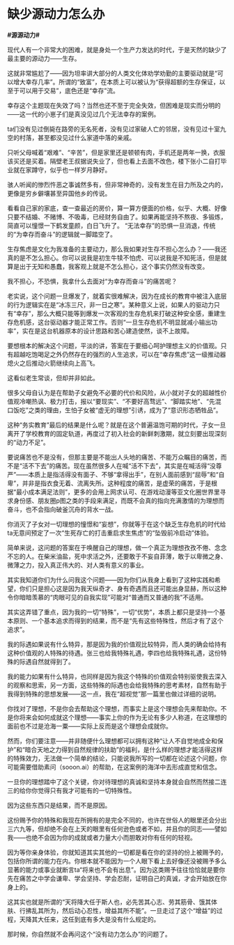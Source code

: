 # 缺少源动力怎么办
**#源源动力#**

现代人有一个非常大的困难，就是身处一个生产力发达的时代，于是天然的缺少了最主要的源动力——生存。

这就非常尴尬了——因为坦率讲大部分的人类文化体劝学劝勤的主要驱动就是“可以增大幸存几率”。所谓的“致富”，在本质上可以被认为“获得超额的生存保证，以至于可以用于交易”，底色还是“幸存”流。

幸存这个主题现在失效了吗？当然也还不至于完全失效，但困难是现实而分明的——这一代的小崽子们是真没见过几个无法幸存的案例。

ta们没有见过倒毙在路旁的无名死者，没有见过家破人亡的邻居，没有见过十室九空的村落，甚至都没见过什么家道中落的亲戚。

只听父母喊着“艰难”、“辛苦”，但是家里还是顿顿有肉，手机还是两年一换，衣服该买还是买着。隔壁老王叔据说失业了，但也看上去面不改色，楼下张小二自打毕业就在家蹲守，似乎也一样岁月静好。

骇人听闻的惨烈忤恶之事诚然多有，但非常神奇的，没有发生在目力所及之内的，更像是穷乡僻壤甚至异国他乡的传说。

看看自己家的家底，查一查最近的房价，算一算方便面的价格，似乎、大概、好像只要不结婚、不赌博、不吸毒，已经财务自由了。如果再能坚持不熬夜、多锻炼，简直可以憧憬一下鹤发童颜，白日飞升了。
“无法幸存”的恐惧一旦消退，传统的“为幸存而奋斗”的逻辑就一脚踏空了。

生存焦虑是文化为我准备的主要动力，那么我如果对生存不担心怎么办？——我还真的是不怎么担心。你可以说我是初生牛犊不怕虎、可以说我是不知死活，但是就算是出于无知和愚蠢，我客观上就是不怎么担心，这个事实仍然没有改变。

我不担心，不恐惧，我拿什么去面对“为幸存而奋斗”的痛苦呢？

老实说，这个问题一旦爆发了，就着实很难解决，因为在成长的教育中被注入底层的行为逻辑实在是“冰冻三尺，非一日之寒”。某种意义上说，如果人的驱动力只有“幸存”，那么大概只能等到爆发一次客观的生存危机来打破这种安全感，重建生存危机感，这台驱动器才能正常工作。否则“一旦生存危机不明显就减小输出功率”，实在是这台机器原本的设计思路和苦心建造使然，谈不上故障。

要想根本的解决这个问题，平淡的讲，答案在于要细心呵护理想主义的价值观。只有超越吃饱喝足之外仍然存在的强烈的人生追求，可以在“幸存焦虑”这一级推动器熄火之后推动火箭继续向上高飞。

这看似老生常谈，但却并非如此。

很多父母自认为是在帮助子女避免不必要的代价和风险，从小就对子女的超越性价值观冷嘲热讽、极力打击，报以“要现实”、“不要好高骛远”、“脚踏实地”、“先混口饭吃”之类的理由，生怕子女被“虚无的理想”引诱，成为了“意识形态牺牲品”。

这种“务实教育”最后的结果是什么呢？就是在这个普遍温饱可期的时代，子女一旦离开了学校教育的固定轨道，再度过了初入社会的新鲜刺激期，就立刻要出现深刻的“动力不足”。

要说痛苦也不是没有，但那主要是不能出人头地的痛苦、不能万众瞩目的痛苦，而不是“活不下去”的痛苦。现在虽然很多人在喊“活不下去”，其实是在喊活得“没尊严”——本质上是指活得没有面子、不够“拿得出手”，在别人面前感到“屈辱”和“自卑”，并非是指衣食无着、流离失所。这种程度的痛苦，是虚荣的痛苦，于是根据“最小成本满足法则”，更多的会用上网求认可、在游戏动漫等亚文化圈世界里寻求身份感、朋友圈p图之类的手段来满足，而既不会真的指向充满激情的为理想而奋斗，也不会指向破釜沉舟的背水一战。

你消灭了子女对一切理想的憧憬和“妄想”，你就等于在这个缺乏生存危机的时代给ta无意间预定了一次“生死存亡的打击重启求生焦虑”的“坠毁前冷启动”体验。

简单来说，这问题的答案在于唤醒自己的理想，做一个真正为理想孜孜不倦、念念不忘的人。在柴米油盐，死中求活之外，还要敢于不妄自菲薄，敢于以卑微之身、微薄之力，投入真正伟大的、对人类有意义的事业。

其实我知道你们为什么问我这个问题——因为你们从我身上看到了这种实践和希望，你们只是担心这是因为我天纵奇才、身有奇遇而且还可能出身显赫，所以这种令你暗暗羡慕的“肉眼可见的自我实现”可能对“普通而又普通的我”不适用。

其实这弄错了重点，因为我的一切“特殊”，一切“优势”，本质上都只是坚持一个基本原则、一个基本追求而得到的结果，而不是“先有这些特殊性，然后才有了这个追求”。

我的际遇如果说有什么特异，那是因为我的价值观比较特异，而人类的确会给持有这种价值观的人特殊的待遇。张三也给我特殊礼遇，李四也给我特殊礼遇，这份特殊的际遇自然就得到了。

我的能力如果有什么特异，也同样是因为我这个特殊的价值观会特别驱使我去深入的观察和思索，另一方面，这些特殊的际遇也会给我特殊的思考素材，自然有助于我得到特殊的思想发展——这一点，我在“超视觉”那一篇里也做过详细的说明。

你找对了理想，不是你会去帮助这个理想，而事实上是这个理想会先来帮助你。不是你将来会如何成就这个理想——事实上你的作为无论有多少人称道，在这理想的面前也不过是沧海一粟——实际上反而是这个理想会成就你。

然而，你们要注意——并非随便什么理想都可以拥有这种“让人不自觉地成全和保护”和“暗合天地之力得到自然规律的扶助”的福利，是什么样的理想才能活得这样的特殊效力，无法做一个简单的结论，只能说我所写的一切都在论述这个问题，你可能需要借助素问（sooon.ai）的帮助，在这案例的海洋中去形成直觉和信念。

一旦你的理想踏中了这个关键，你对待理想的真诚和坚持本身就会自然而然接二连三的给你你觉得只有我才可能有的一切特殊性。

因为这些东西只是结果，而不是原因。

这份赐予你的特殊和我现在所拥有的是完全不同的，也许在世俗人的眼里还会分出三六九等，但却绝不会在上天的眼里有任何逊色或者不如，并且你的同志——譬如我——也绝不会因为你的成就或者力量大小而胆敢对你有任何的轻视。

因为等你亲身体验，你就知道其实其他的一切都是看在你的坚持的份上被赐予的，包括你所谓的能力在内。你根本就不能因为一个人眼下看上去好像还没被赐予多么显著的能力或事业就断言ta“将来也不会有出息”。因为这类赐予往往恰恰就是要你先在痛苦之中学会谦卑、学会坚持、学会忍耐，证明自己的真诚，才会开始放在你身上的。

这其实也就是所谓的“天将降大任于斯人也，必先苦其心志、劳其筋骨、饿其体肤、行拂乱其所为，然后动心忍性，增益其所不能”。一旦走过了这个“增益”的过程，天降其大任来，这任到底有多大是没有什么规定的。

那时候，你自然就不会再问这个“没有动力怎么办”的问题了。

